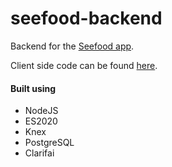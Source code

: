 # seefood-backend

Backend for the [Seefood app](https://seefood.netlify.app/).

Client side code can be found [here](https://github.com/kanhub/seefood/).

#### Built using

- NodeJS
- ES2020 
- Knex
- PostgreSQL
- Clarifai
